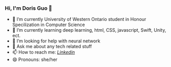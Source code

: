 ### Hi, I'm Doris Guo 👋

- 🔭 I’m currently University of Western Ontario student in Honour Specilization in Computer Science 
- 🌱 I’m currently learning deep learning, html, CSS, javascript, Swift, Unity, ect.
- 🤔 I’m looking for help with neural network
- 💬 Ask me about any tech related stuff
- 📫 How to reach me: [*Linkedin*](www.linkedin.com/in/hanyun-guo)
- 😄 Pronouns: she/her
